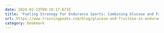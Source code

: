 ```yaml
---
date: 2024-02-23T09:18:17.673Z
title: 'Fueling Strategy for Endurance Sports: Combining Glucose and Fructose'
url: https://www.trainingpeaks.com/blog/glucose-and-fructose-in-endurance-sport/
category: bookmark
---
```

